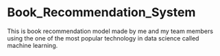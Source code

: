 # Book_Recommendation_System
This is book recommendation model made by me and my team members using the one of the most popular technology in data science called machine learning. 
